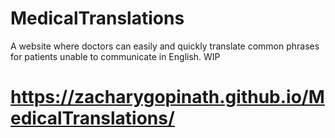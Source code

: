 # MedicalTranslations
A website where doctors can easily and quickly translate common phrases for patients unable to communicate in English. WIP
# https://zacharygopinath.github.io/MedicalTranslations/
